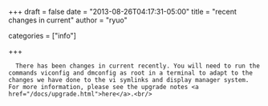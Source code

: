 
+++
draft = false
date = "2013-08-26T04:17:31-05:00"
title = "recent changes in current"
author = "ryuo"

categories = ["info"]

+++

      There has been changes in current recently. You will need to run the commands viconfig and dmconfig as root in a terminal to adapt to the changes we have done to the vi symlinks and display manager system. For more information, please see the upgrade notes <a href="/docs/upgrade.html">here</a>.<br/>
        
    